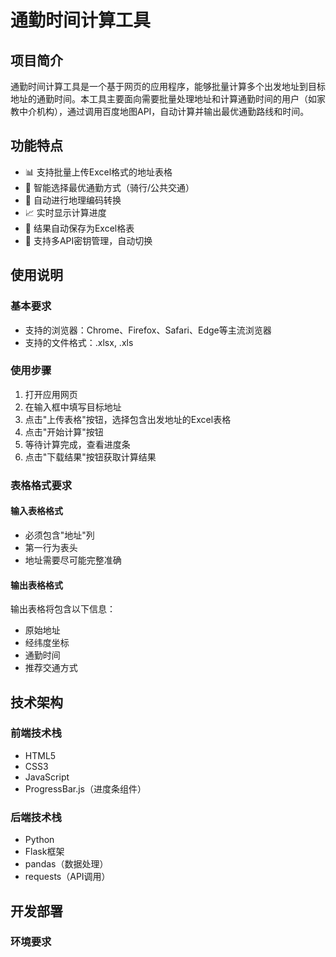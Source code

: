 # 通勤时间计算工具

## 项目简介

通勤时间计算工具是一个基于网页的应用程序，能够批量计算多个出发地址到目标地址的通勤时间。本工具主要面向需要批量处理地址和计算通勤时间的用户（如家教中介机构），通过调用百度地图API，自动计算并输出最优通勤路线和时间。

## 功能特点

- 📊 支持批量上传Excel格式的地址表格
- 🎯 智能选择最优通勤方式（骑行/公共交通）
- 📍 自动进行地理编码转换
- 📈 实时显示计算进度
- 📑 结果自动保存为Excel格表
- 🔑 支持多API密钥管理，自动切换

## 使用说明

### 基本要求

- 支持的浏览器：Chrome、Firefox、Safari、Edge等主流浏览器
- 支持的文件格式：.xlsx, .xls

### 使用步骤

1. 打开应用网页
2. 在输入框中填写目标地址
3. 点击"上传表格"按钮，选择包含出发地址的Excel表格
4. 点击"开始计算"按钮
5. 等待计算完成，查看进度条
6. 点击"下载结果"按钮获取计算结果

### 表格格式要求

#### 输入表格格式
- 必须包含"地址"列
- 第一行为表头
- 地址需要尽可能完整准确

#### 输出表格格式
输出表格将包含以下信息：
- 原始地址
- 经纬度坐标
- 通勤时间
- 推荐交通方式

## 技术架构

### 前端技术栈
- HTML5
- CSS3
- JavaScript
- ProgressBar.js（进度条组件）

### 后端技术栈
- Python
- Flask框架
- pandas（数据处理）
- requests（API调用）

## 开发部署

### 环境要求 